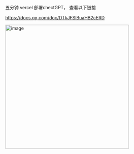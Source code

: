 
五分钟 vercel 部署chectGPT， 查看以下链接

https://docs.qq.com/doc/DTkJFSlBuaHB2cERD

<img width="389" alt="image" src="https://user-images.githubusercontent.com/5902016/234255618-cfc2ec17-08c4-4c0b-9fb7-8aab7718cea3.png">
